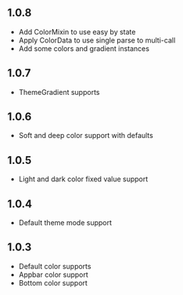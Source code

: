 ## 1.0.8

* Add ColorMixin to use easy by state
* Apply ColorData to use single parse to multi-call
* Add some colors and gradient instances

## 1.0.7

* ThemeGradient supports

## 1.0.6

* Soft and deep color support with defaults

## 1.0.5

* Light and dark color fixed value support

## 1.0.4

* Default theme mode support

## 1.0.3

* Default color supports
* Appbar color support
* Bottom color support